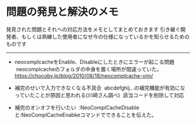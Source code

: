 # 問題の発見と解決のメモ
発見された問題とそれへの対応方法をメモとしてまとめておきます
引き継ぐ開発者、もしくは熟練した使用者になぜ今の仕様になっているかを知らせるためのものです
************
* neocomplcacheをEnable、Disableにしたときにエラーが起こる問題
  neocomplcacheのフォルダの中身を置く場所が間違っていた。
  <https://chocoby.jp/blog/2010/08/18/neocomplcache-vim/>
  
* 補完のせいで入力できなくなる不具合
  abcdefghij...の補完機能が有効になっていたことが原因と思われる(川崎さん調べ)
  該当コードを削除して対応

* 補完のオンオフを行いたい
  :NeoComplCacheDisableと:NeoComplCacheEnabkeコマンドでできることを伝えた。

